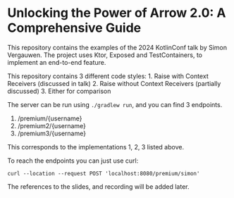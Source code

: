 # Unlocking the Power of Arrow 2.0: A Comprehensive Guide

This repository contains the examples of the 2024 KotlinConf talk by Simon Vergauwen.
The project uses Ktor, Exposed and TestContainers,
to implement an end-to-end feature.

This repository contains 3 different code styles:
    1. Raise with Context Receivers (discussed in talk)
    2. Raise without Context Receivers (partially discussed)
    3. Either for comparison

The server can be run using `./gradlew run`,
and you can find 3 endpoints.

1. /premium/{username}
2. /premium2/{username}
3. /premium3/{username}

This corresponds to the implementations 1, 2, 3 listed above.

To reach the endpoints you can just use curl:

```
curl --location --request POST 'localhost:8080/premium/simon'
```

The references to the slides, and recording will be added later.
